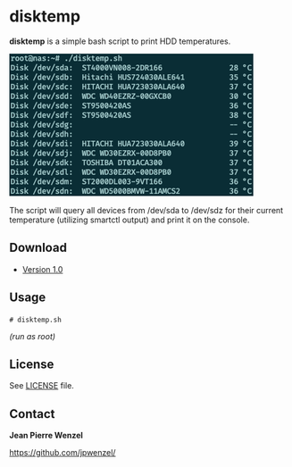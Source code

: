 # disktemp

**disktemp** is a simple bash script to print HDD temperatures.

![](screenshot.png)

The script will query all devices from /dev/sda to /dev/sdz for their current temperature (utilizing smartctl output) and print it on the console.

## Download

* [Version 1.0](https://github.com/jpwenzel/disktemp/archive/main.zip)

## Usage

```# disktemp.sh```

*(run as root)*

## License

See [LICENSE](LICENSE) file.

## Contact

**Jean Pierre Wenzel**

https://github.com/jpwenzel/
